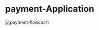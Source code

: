 # payment-Application


![payment-flowchart](https://github.com/user-attachments/assets/f6cbbfe3-94ec-44bb-8cfb-b177dc141f3b)
